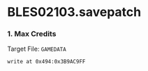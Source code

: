 # BLES02103.savepatch

### 1. Max Credits

Target File: `GAMEDATA`

```
write at 0x494:0x3B9AC9FF
```

